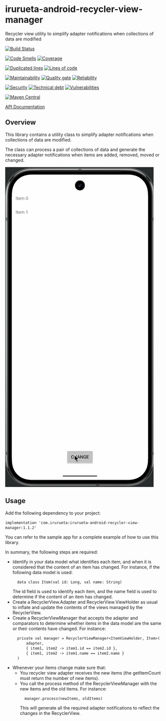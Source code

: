 # irurueta-android-recycler-view-manager
Recycler view utility to simplify adapter notifications when collections of data are modified

[![Build Status](https://github.com/albertoirurueta/irurueta-android-recycler-view-manager/actions/workflows/main.yml/badge.svg)](https://github.com/albertoirurueta/irurueta-android-recycler-view-manager/actions)

[![Code Smells](https://sonarcloud.io/api/project_badges/measure?project=albertoirurueta_irurueta-android-recycler-view-manager&metric=code_smells)](https://sonarcloud.io/dashboard?id=albertoirurueta_irurueta-android-recycler-view-manager)
[![Coverage](https://sonarcloud.io/api/project_badges/measure?project=albertoirurueta_irurueta-android-recycler-view-manager&metric=coverage)](https://sonarcloud.io/dashboard?id=albertoirurueta_irurueta-android-recycler-view-manager)

[![Duplicated lines](https://sonarcloud.io/api/project_badges/measure?project=albertoirurueta_irurueta-android-recycler-view-manager&metric=duplicated_lines_density)](https://sonarcloud.io/dashboard?id=albertoirurueta_irurueta-android-recycler-view-manager)
[![Lines of code](https://sonarcloud.io/api/project_badges/measure?project=albertoirurueta_irurueta-android-recycler-view-manager&metric=ncloc)](https://sonarcloud.io/dashboard?id=albertoirurueta_irurueta-android-recycler-view-manager)

[![Maintainability](https://sonarcloud.io/api/project_badges/measure?project=albertoirurueta_irurueta-android-recycler-view-manager&metric=sqale_rating)](https://sonarcloud.io/dashboard?id=albertoirurueta_irurueta-android-recycler-view-manager)
[![Quality gate](https://sonarcloud.io/api/project_badges/measure?project=albertoirurueta_irurueta-android-recycler-view-manager&metric=alert_status)](https://sonarcloud.io/dashboard?id=albertoirurueta_irurueta-android-recycler-view-manager)
[![Reliability](https://sonarcloud.io/api/project_badges/measure?project=albertoirurueta_irurueta-android-recycler-view-manager&metric=reliability_rating)](https://sonarcloud.io/dashboard?id=albertoirurueta_irurueta-android-recycler-view-manager)

[![Security](https://sonarcloud.io/api/project_badges/measure?project=albertoirurueta_irurueta-android-recycler-view-manager&metric=security_rating)](https://sonarcloud.io/dashboard?id=albertoirurueta_irurueta-android-recycler-view-manager)
[![Technical debt](https://sonarcloud.io/api/project_badges/measure?project=albertoirurueta_irurueta-android-recycler-view-manager&metric=sqale_index)](https://sonarcloud.io/dashboard?id=albertoirurueta_irurueta-android-recycler-view-manager)
[![Vulnerabilities](https://sonarcloud.io/api/project_badges/measure?project=albertoirurueta_irurueta-android-recycler-view-manager&metric=vulnerabilities)](https://sonarcloud.io/dashboard?id=albertoirurueta_irurueta-android-recycler-view-manager)

[![Maven Central](https://maven-badges.herokuapp.com/maven-central/com.irurueta/irurueta-android-recycler-view-manager/badge.svg)](https://search.maven.org/artifact/com.irurueta/irurueta-android-recycler-view-manager/1.0.0/aar)

[API Documentation](http://albertoirurueta.github.io/irurueta-android-recycler-view-manager)

## Overview

This library contains a utility class to simplify adapter notifications when collections of data
are modified.

The class can process a pair of collections of data and generate the necessary adapter notifications
when items are added, removed, moved or changed.

![Demo](docs/recycler-view-manager.gif)

## Usage

Add the following dependency to your project:

```
implementation 'com.irurueta:irurueta-android-recycler-view-manager:1.1.2'
```

You can refer to the sample app for a complete example of how to use this library.

In summary, the following steps are required:
- Identify in your data model what identifies each item, and when it is considered that the content
  of an item has changed.
  For instance, if the following data model is used:
  ```
    data class Item(val id: Long, val name: String)
  ```
  The id field is used to identify each item, and the name field is used to determine if the content
  of an item has changed.
- Create a RecyclerView.Adapter and RecyclerView.ViewHolder as usual to inflate and update the
  contents of the views managed by the RecyclerView.
- Create a RecyclerViewManager that accepts the adapter and comparators to determine whether items
  in the data model are the same or their contents have changed.
  For instance:
  ```
    private val manager = RecyclerViewManager<ItemViewHolder, Item>(
        adapter,
        { item1, item2 -> item1.id == item2.id },
        { item1, item2 -> item1.name == item2.name }
    )
  ```
- Whenever your items change make sure that:
    - You recycler view adapter receives the new items (the getItemCount must return the number of
      new items).
    - You call the process method of the RecyclerViewManager with the new items and the old items.
      For instance:
      ```
        manager.process(newItems, oldItems)
      ```
      This will generate all the required adapter notifications to reflect the changes in the
      RecyclerView.